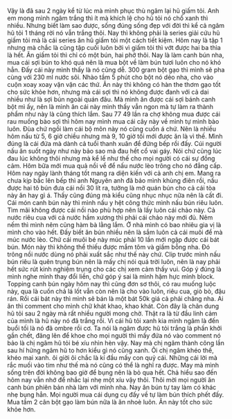 Vậy là đã sau 2 ngày kể từ lúc mà mình phục thù ngâm lại hũ giấm tỏi. Anh em mong mình ngâm trắng thì ít mà khích lệ cho hũ tỏi nó chổ xanh thì nhiều. Nhưng biết làm sao được, sống đúng sống đẹp với đời thì kể cả ngâm hũ tỏi 1 tháng rời nó vẫn trắng thôi. Nay thì không phải là series giải cứu hũ giấm tỏi mà là cái series ăn hũ giấm tỏi một cách tiết kiệm. Hôm nay là tập 1 nhưng mà chắc là cũng tập cuối luôn bởi vì giấm tỏi thì vớt được hai ba thìa là hết. Ăn giấm tỏi thì chỉ có một bún, hai phở thôi. Nay là làm canh bún nha, mua cái sợi bún to khó quá nên là mua bột về làm bún tươi luôn cho nó khó hẳn. Đấy cái này mình thấy là nó cũng dễ. 300 gram bột gạo thì mình sẽ pha cùng với 230 ml nước sôi. Nhào tầm 5 phút cho bột nó dẻo nha, cho vào cuộn xoay xoay vặn vặn các thứ. Ăn này thì không có hàn the thơm gạo tốt cho sức khỏe hơn, nhưng mà cái sợi thì nó không được đanh với cả dai nhiều như là sợi bún ngoài quán đâu. Mà mình ăn được cái sợi bánh canh bột mì ấy, nên là mình ăn cái này mình thấy vẫn ngon mà tự làm ra thành phẩm như này là cũng thích lắm. Sau 77 49 lần ra chợ không mua được cái rau muống bào sợi thì hôm nay mình mua cái cây này về mình tự mình bào luôn. Đùa chứ ngồi làm cái bộ môn này nó cũng cuốn á chứ. Nên là nhiều hôm nấu từ 5, 6 giờ chiều nhưng mà 9, 10 giờ tối mới được ăn là vì thế. Mình đúng là cái đứa mà dành cả tuổi thanh xuân để đứng bếp rồi đấy. Cúi người nấu ăn suốt ngày như này bảo sao mà đau hết cổ vai gáy. Nói chứ cũng lúc đau lúc không thôi nhưng mà kể lể như thế cho mọi người có cái sự đồng cảm. Hôm bữa mới mua quả nồi về để nấu nước lèo trông cho nó đẳng cấp. Hôm nay ngày lành tháng tốt mang ra diện kiến với cả anh chị em. Mang ra chưa kịp bắc lên bếp thì anh Nguyên anh đã bảo mình khùng điên rồi, nấu được hai tô bún đưa cái nồi 30 lít ra, tưởng là mở quán bún cho cả cái tòa này ăn hay gì á. Thấy cũng đúng mà kiểu cũng nhục nhục nữa nên là cất đi. Cái món canh bún này thì mình nấu y hệt công thức mình nấu bún riêu luôn. Tìm mãi không được cái nồi nào phù hợp nên là lấy luôn cái chảo này. Cả nước riêu cua với cả nước hầm xương thì phải cái chảo này mới đủ. Nêm nếm thì mình nêm cũng hàm bà lằng lắm. Ở nhà mình có bao nhiêu gia vị là mình cho vào hết. Đấy biết ăn bún nhiều nên là sắm luôn cả cái muôi để mà múc nước lèo. Chứ cái muôi bé này múc phải 10 lần mới ngập được cái bát bún. Món này thì không thể thiếu được mắm tôm và giấm bỗng nha. Đó trông nồi nước dùng nó phải xuất sắc như thế này chứ. Clip trước mình nấu bún riêu là quên trụng bún nên là mấy chị nói quá trời luôn, nên là nay phải hết sức rút kinh nghiệm trụng cho các chị xem cảm thấy vui. Góp ý đúng là mình nghe mình thay đổi liền, chứ góp ý sai là mình hậm hực mình block. Topping canh bún ngày hôm nay thì cũng đơn sơ thôi, có rau muống luộc này, qua là cuốn chả lá lốt vẫn còn nên là cho vào luôn, riêu cua, giò bò, đậu rán. Rồi cái bát này thì mình sẽ bán là một bát 50k giá cả phải chăng nha. Ai ăn thì comment cho mình chữ khát khao, khao khát. Còn đây là chân dung hũ tỏi sau 2 ngày mà rất nhiều người mong chờ. Thật ra là từ đầu linh cảm của mình là hũ này nó đã trắng rồi. Vì cái hũ tỏi xanh kia mình ngâm là đến buổi tối là nó đã ombre rồi cơ. Ta nói là ngâm được hũ tỏi trắng là phấn khởi gần chết, đăng lên để khoe cho mọi người thì mấy đứa nó vào comment nó bảo là chị ngâm hũ tỏi bé xíu nhìn hèn vậy. Nay mà chị ngâm thành công lần sau hí hửng ngâm hũ to hơn kiểu gì nó cũng xanh. Ôi chị ngâm khéo thế, khéo mai xanh. ôi giời ôi chắc là kí đầu mấy con quỷ cái. Những cái lời mà rắc muối vào tim như thế mà nó cũng có thể là nghĩ ra được. May mà mình sống trên đời không bao giờ để bụng nên là bỏ qua hết. Chả hiểu sao đến hôm nay vẫn nhớ để nhắc lại nhẹ một xíu vậy thôi. Thôi mời mọi người ăn canh bún phiên bản nhà làm với mình nha. Nay ăn bún tự tay làm có khác nhẹ bụng hẳn. Mọi người mua cái dụng cụ đấy về tự làm bún thích phết đấy. Mua tầm 2 cân bột gạo làm bún nữa là ăn nhoè luôn. Ăn này tốt cho sức khỏe hơn.